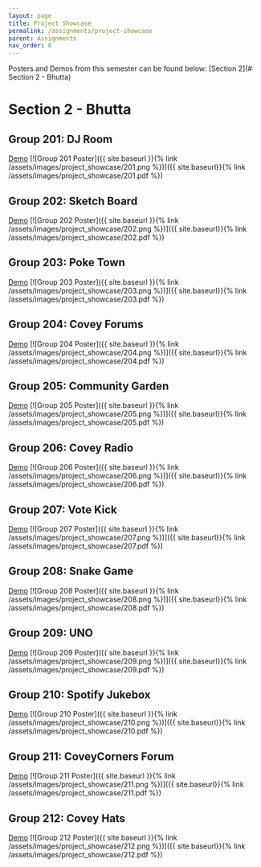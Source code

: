 ```yaml
---
layout: page
title: Project Showcase
permalink: /assignments/project-showcase
parent: Assignments
nav_order: 8
---
```


Posters and Demos from this semester can be found below:
[Section 2](# Section 2 - Bhutta) 

# Section 2 - Bhutta

## Group 201: DJ Room
[Demo](https://cs4530-covey-town-project-201.onrender.com/)
[![Group 201 Poster]({{ site.baseurl }}{% link /assets/images/project_showcase/201.png %})]({{ site.baseurl}}{% link /assets/images/project_showcase/201.pdf %})

## Group 202: Sketch Board
[Demo](https://covey-sketchboard.onrender.com/)
[![Group 202 Poster]({{ site.baseurl }}{% link /assets/images/project_showcase/202.png %})]({{ site.baseurl}}{% link /assets/images/project_showcase/202.pdf %})

## Group 203: Poke Town
[Demo](https://poke-t0wn.onrender.com/)
[![Group 203 Poster]({{ site.baseurl }}{% link /assets/images/project_showcase/203.png %})]({{ site.baseurl}}{% link /assets/images/project_showcase/203.pdf %})

## Group 204: Covey Forums
[Demo](https://group204-forums.onrender.com/)
[![Group 204 Poster]({{ site.baseurl }}{% link /assets/images/project_showcase/204.png %})]({{ site.baseurl}}{% link /assets/images/project_showcase/204.pdf %})

## Group 205: Community Garden
[Demo](https://garden-frontend.onrender.com/)
[![Group 205 Poster]({{ site.baseurl }}{% link /assets/images/project_showcase/205.png %})]({{ site.baseurl}}{% link /assets/images/project_showcase/205.pdf %})

## Group 206: Covey Radio
[Demo](https://coveytownradiointerfacefrontend.onrender.com/)
[![Group 206 Poster]({{ site.baseurl }}{% link /assets/images/project_showcase/206.png %})]({{ site.baseurl}}{% link /assets/images/project_showcase/206.pdf %})

## Group 207: Vote Kick
[Demo](https://covey-town-votekick-frontend.onrender.com/)
[![Group 207 Poster]({{ site.baseurl }}{% link /assets/images/project_showcase/207.png %})]({{ site.baseurl}}{% link /assets/images/project_showcase/207.pdf %})

## Group 208: Snake Game
[Demo](https://snake-frontend-jfyr.onrender.com/)
[![Group 208 Poster]({{ site.baseurl }}{% link /assets/images/project_showcase/208.png %})]({{ site.baseurl}}{% link /assets/images/project_showcase/208.pdf %})

## Group 209: UNO
[Demo](https://uno-frontend-9c12.onrender.com/)
[![Group 209 Poster]({{ site.baseurl }}{% link /assets/images/project_showcase/209.png %})]({{ site.baseurl}}{% link /assets/images/project_showcase/209.pdf %})

## Group 210: Spotify Jukebox
[Demo](https://spotifyfrontend.onrender.com/)
[![Group 210 Poster]({{ site.baseurl }}{% link /assets/images/project_showcase/210.png %})]({{ site.baseurl}}{% link /assets/images/project_showcase/210.pdf %})

## Group 211: CoveyCorners Forum
[Demo](https://covey-town-app-team-211.onrender.com/)
[![Group 211 Poster]({{ site.baseurl }}{% link /assets/images/project_showcase/211.png %})]({{ site.baseurl}}{% link /assets/images/project_showcase/211.pdf %})

## Group 212: Covey Hats
[Demo](https://covey-town-frontend-212.onrender.com)
[![Group 212 Poster]({{ site.baseurl }}{% link /assets/images/project_showcase/212.png %})]({{ site.baseurl}}{% link /assets/images/project_showcase/212.pdf %})